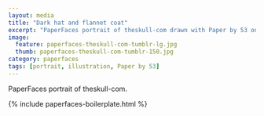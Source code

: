 ```yaml
---
layout: media
title: "Dark hat and flannet coat"
excerpt: "PaperFaces portrait of theskull-com drawn with Paper by 53 on an iPad."
image: 
  feature: paperfaces-theskull-com-tumblr-lg.jpg
  thumb: paperfaces-theskull-com-tumblr-150.jpg
category: paperfaces
tags: [portrait, illustration, Paper by 53]
---
```


PaperFaces portrait of theskull-com.

{% include paperfaces-boilerplate.html %}
